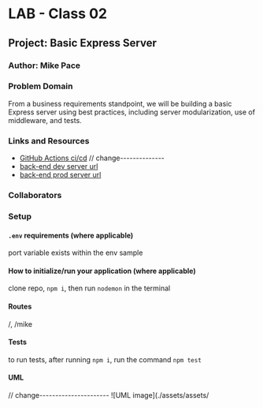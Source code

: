 # LAB - Class 02

## Project: Basic Express Server

### Author: Mike Pace

### Problem Domain

From a business requirements standpoint, we will be building a basic Express server using best practices, including server modularization, use of middleware, and tests.

### Links and Resources

- [GitHub Actions ci/cd](https://github.com/catdude2000/basic-express-server/actions)
// change--------------
- [back-end dev server url](https://basic-express-server-dev-eslr.onrender.com/)
- [back-end prod server url](https://basic-express-server-tzll.onrender.com/)

### Collaborators

### Setup

#### `.env` requirements (where applicable)

port variable exists within the env sample

#### How to initialize/run your application (where applicable)

clone repo, `npm i`, then run `nodemon` in the terminal

#### Routes

/, /mike

#### Tests

to run tests, after running `npm i`, run the command `npm test`

#### UML

// change----------------------
![UML image](./assets/assets/
